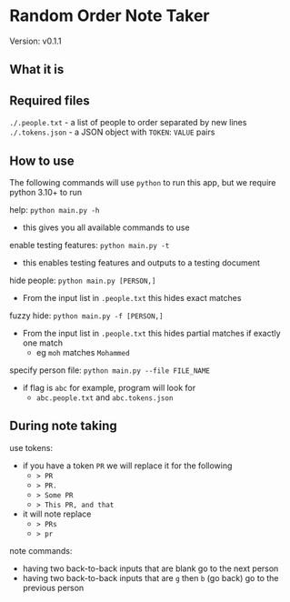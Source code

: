 # Random Order Note Taker
Version: v0.1.1
## What it is

## Required files
`./.people.txt` - a list of people to order separated by new lines
`./.tokens.json` - a JSON object with `TOKEN`: `VALUE` pairs

## How to use
The following commands will use `python` to run this app, but we require python 3.10+ to run

help: `python main.py -h`
- this gives you all available commands to use

enable testing features: `python main.py -t`
- this enables testing features and outputs to a testing document

hide people: `python main.py [PERSON,]`
- From the input list in `.people.txt` this hides exact matches

fuzzy hide: `python main.py -f [PERSON,]`
- From the input list in `.people.txt` this hides partial matches if exactly one match
  - eg `moh` matches `Mohammed`

specify person file: `python main.py --file FILE_NAME`
- if flag is `abc` for example, program will look for
  - `abc.people.txt` and `abc.tokens.json`

## During note taking
use tokens:
- if you have a token `PR` we will replace it for the following
  - `> PR`
  - `> PR.`
  - `> Some PR`
  - `> This PR, and that`
- it will note replace
  - `> PRs`
  - `> pr`

note commands:
- having two back-to-back inputs that are blank go to the next person
- having two back-to-back inputs that are `g` then `b` (go back) go to the previous person
